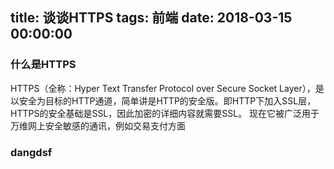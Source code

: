 title: 谈谈HTTPS
tags: 前端
date: 2018-03-15 00:00:00
---
### 什么是HTTPS
HTTPS（全称：Hyper Text Transfer Protocol over Secure Socket Layer），是以安全为目标的HTTP通道，简单讲是HTTP的安全版。即HTTP下加入SSL层，HTTPS的安全基础是SSL，因此加密的详细内容就需要SSL。 现在它被广泛用于万维网上安全敏感的通讯，例如交易支付方面

### dangdsf